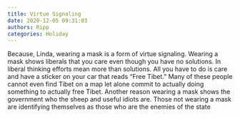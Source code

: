```yaml
---
title: Virtue Signaling
date: 2020-12-05 09:31:03
authors: Ripp
categories: Holiday
---
```


 Because, Linda, wearing a mask is a form of virtue signaling.   Wearing a mask shows liberals that you care even though you have no solutions.
In liberal thinking efforts mean more than solutions.  All you have to do is care and have a sticker on your car that reads “Free Tibet.”   Many of these people cannot even find Tibet on a map let alone commit to actually doing something to actually free Tibet.
Another reason wearing a mask shows the government who the sheep and useful idiots are.  Those not wearing a mask are identifying themselves as those who are the enemies of the state